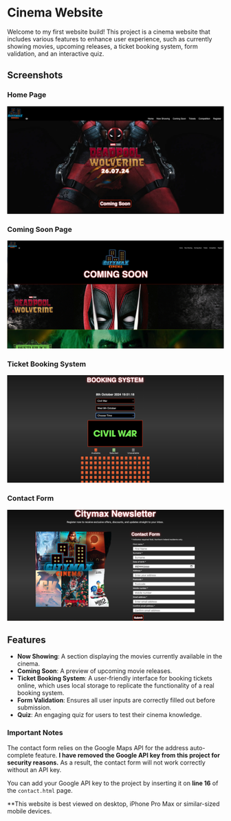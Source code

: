 # Cinema Website

Welcome to my first website build! This project is a cinema website that includes various features to enhance user experience, such as currently showing movies, upcoming releases, a ticket booking system, form validation, and an interactive quiz.

## Screenshots

### Home Page
![Home Page](screenshots/home.png)

### Coming Soon Page
![Coming Soon](screenshots/comingsoon.png)

### Ticket Booking System
![Ticket Booking System](screenshots/booking.png)

### Contact Form
![Contact Form](screenshots/contact.png)

## Features

- **Now Showing**: A section displaying the movies currently available in the cinema.
- **Coming Soon**: A preview of upcoming movie releases.
- **Ticket Booking System**: A user-friendly interface for booking tickets online, which uses local storage to replicate the functionality of a real booking system.
- **Form Validation**: Ensures all user inputs are correctly filled out before submission.
- **Quiz**: An engaging quiz for users to test their cinema knowledge.

### Important Notes

The contact form relies on the Google Maps API for the address auto-complete feature. **I have removed the Google API key from this project for security reasons.** As a result, the contact form will not work correctly without an API key. 

You can add your Google API key to the project by inserting it on **line 16** of the `contact.html` page.

**This website is best viewed on desktop, iPhone Pro Max or similar-sized mobile devices.






